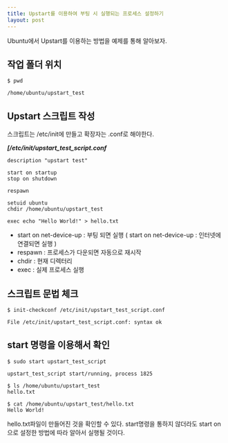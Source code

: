 ```yaml
---
title: Upstart를 이용하여 부팅 시 실행되는 프로세스 설정하기
layout: post
---
```


Ubuntu에서 Upstart를 이용하는 방법을 예제를 통해 알아보자.


## 작업 폴더 위치 

```
$ pwd

/home/ubuntu/upstart_test
```  

## Upstart 스크립트 작성  

스크립트는 /etc/init에 만들고 확장자는 .conf로 해야한다.  


__*[/etc/init/upstart_test_script.conf*__  

```
description "upstart test"

start on startup
stop on shutdown

respawn

setuid ubuntu
chdir /home/ubuntu/upstart_test

exec echo "Hello World!" > hello.txt
```  

- start on net-device-up : 부팅 되면 실행 ( start on net-device-up : 인터넷에 연결되면 실행 )  
- respawn : 프로세스가 다운되면 자동으로 재시작  
- chdir : 현재 디렉터리  
- exec : 실제 프로세스 실행  


## 스크립트 문법 체크  

```
$ init-checkconf /etc/init/upstart_test_script.conf

File /etc/init/upstart_test_script.conf: syntax ok
```  

## start 명령을 이용해서 확인  

```
$ sudo start upstart_test_script

upstart_test_script start/running, process 1825

$ ls /home/ubuntu/upstart_test
hello.txt

$ cat /home/ubuntu/upstart_test/hello.txt
Hello World!
```  

hello.txt파일이 만들어진 것을 확인할 수 있다.
start명령을 통하지 않더라도 start on 으로 설정한 방법에 따라 알아서 실행될 것이다.